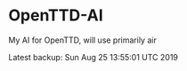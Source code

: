 # OpenTTD-AI
My AI for OpenTTD, will use primarily air

Latest backup: Sun Aug 25 13:55:01 UTC 2019
